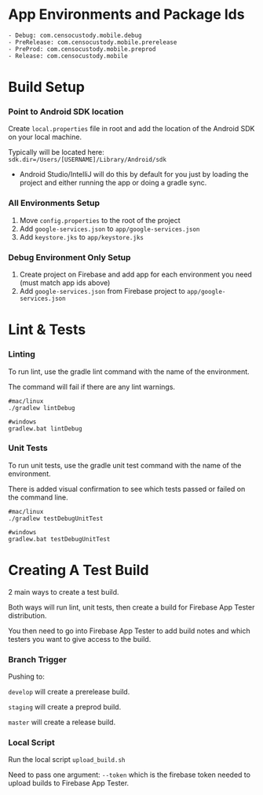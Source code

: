 # App Environments and Package Ids
    - Debug: com.censocustody.mobile.debug
    - PreRelease: com.censocustody.mobile.prerelease
    - PreProd: com.censocustody.mobile.preprod
    - Release: com.censocustody.mobile

# Build Setup

### Point to Android SDK location

Create `local.properties` file in root and add the location
of the Android SDK on your local machine.

Typically will be located here: `sdk.dir=/Users/[USERNAME]/Library/Android/sdk`

* Android Studio/IntelliJ will do this by default for you just by loading
  the project and either running the app or doing a gradle sync.

### All Environments Setup

1. Move `config.properties` to the root of the project
2. Add `google-services.json` to `app/google-services.json`
3. Add `keystore.jks` to `app/keystore.jks`

### Debug Environment Only Setup

1. Create project on Firebase and add app for each environment you need (must match app ids above)
2. Add `google-services.json` from Firebase project to `app/google-services.json`

# Lint & Tests

### Linting

To run lint, use the gradle lint command with the name of the environment.

The command will fail if there are any lint warnings.

```
#mac/linux
./gradlew lintDebug

#windows
gradlew.bat lintDebug
```

### Unit Tests

To run unit tests, use the gradle unit test command with the name of the environment.

There is added visual confirmation to see which tests passed or failed on the command line.

```
#mac/linux
./gradlew testDebugUnitTest

#windows
gradlew.bat testDebugUnitTest
```

# Creating A Test Build

2 main ways to create a test build.

Both ways will run lint, unit tests, then create a build for Firebase App Tester distribution.

You then need to go into Firebase App Tester to add build notes and which testers you want to give access to the build.

### Branch Trigger

Pushing to:

`develop` will create a prerelease build.

`staging` will create a preprod build.

`master` will create a release build.

### Local Script

Run the local script `upload_build.sh`

Need to pass one argument: `--token` which is the firebase token needed to upload builds to Firebase App Tester.
